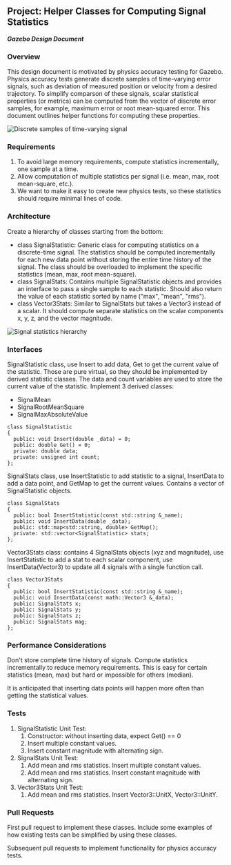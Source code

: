 ## Project: Helper Classes for Computing Signal Statistics
***Gazebo Design Document***

### Overview

This design document is motivated by physics accuracy testing for Gazebo.
Physics accuracy tests generate discrete samples of time-varying error signals,
such as deviation of measured position or velocity from a desired trajectory.
To simplify comparson of these signals,
scalar statistical properties (or metrics) can be computed
from the vector of discrete error samples,
for example, maximum error or root mean-squared error.
This document outlines helper functions for computing these properties.

![Discrete samples of time-varying signal](https://bitbucket.org/osrf/gazebo_design/raw/69d0c56c8ae18f79cdabcc40a9cedf13e51b480e/signal_stats/discrete_signal.png)

### Requirements

1. To avoid large memory requirements, compute statistics incrementally,
one sample at a time.
1. Allow computation of multiple statistics per signal
(i.e. mean, max, root mean-square, etc.).
1. We want to make it easy to create new physics tests,
so these statistics should require minimal lines of code.

### Architecture
Create a hierarchy of classes starting from the bottom:

* class SignalStatistic: Generic class for computing statistics on a discrete-time signal.
The statistics should be computed incrementally for each new data point without
storing the entire time history of the signal.
The class should be overloaded to implement the specific statistics (mean, max, root mean-square).
* class SignalStats: Contains multiple SignalStatistic objects and provides an
interface to pass a single sample to each statistic.
Should also return the value of each statistic sorted by name ("max", "mean", "rms").
* class Vector3Stats: Similar to SignalStats but takes a Vector3 instead of a scalar.
It should compute separate statistics on the scalar components x, y, z,
and the vector magnitude.

![Signal statistics hierarchy](https://bitbucket.org/osrf/gazebo_design/raw/69d0c56c8ae18f79cdabcc40a9cedf13e51b480e/signal_stats/signal_stats_hierarchy.png)

### Interfaces
SignalStatistic class, use Insert to add data, Get to get the current value of the statistic.
Those are pure virtual, so they should be implemented by derived statistic classes.
The data and count variables are used to store the current value of the statistic.
Implement 3 derived classes:

* SignalMean
* SignalRootMeanSquare
* SignalMaxAbsoluteValue
~~~
class SignalStatistic
{
  public: void Insert(double _data) = 0;
  public: double Get() = 0;
  private: double data;
  private: unsigned int count;
};
~~~

SignalStats class, use InsertStatistic to add statistic to a signal,
InsertData to add a data point, and GetMap to get the current values.
Contains a vector of SignalStatistic objects.
~~~
class SignalStats
{
  public: bool InsertStatistic(const std::string &_name);
  public: void InsertData(double _data);
  public: std::map<std::string, double> GetMap();
  private: std::vector<SignalStatistic> stats;
};
~~~

Vector3Stats class: contains 4 SignalStats objects (xyz and magnitude),
use InsertStatistic to add a stat to each scalar component,
use InsertData(Vector3) to update all 4 signals with a single function call.
~~~
class Vector3Stats
{
  public: bool InsertStatistic(const std::string &_name);
  public: void InsertData(const math::Vector3 &_data);
  public: SignalStats x;
  public: SignalStats y;
  public: SignalStats z;
  public: SignalStats mag;
};
~~~

### Performance Considerations
Don't store complete time history of signals.
Compute statistics incrementally to reduce memory requirements.
This is easy for certain statistics (mean, max)
but hard or impossible for others (median).

It is anticipated that inserting data points will happen more often
than getting the statistical values.

### Tests

1. SignalStatistic Unit Test:
    1. Constructor: without inserting data, expect Get() == 0
    1. Insert multiple constant values.
    1. Insert constant magnitude with alternating sign.
1. SignalStats Unit Test:
    1. Add mean and rms statistics. Insert multiple constant values.
    1. Add mean and rms statistics. Insert constant magnitude with alternating sign.
1. Vector3Stats Unit Test:
    1. Add mean and rms statistics. Insert Vector3::UnitX, Vector3::UnitY.

### Pull Requests
First pull request to implement these classes.
Include some examples of how existing tests can be simplified by using
these classes.

Subsequent pull requests to implement functionality for physics accuracy tests.
